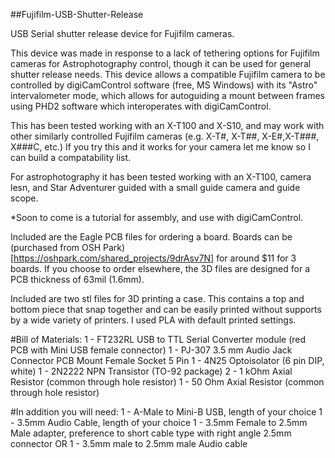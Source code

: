 ##Fujifilm-USB-Shutter-Release

USB Serial shutter release device for Fujifilm cameras. 

This device was made in response to a lack of tethering options for Fujifilm cameras for Astrophotography control, though it can be used for general shutter release needs.
This device allows a compatible Fujifilm camera to be controlled by digiCamControl software (free, MS Windows) with its "Astro" intervalometer mode, which allows for autoguiding a mount between frames using PHD2 software which interoperates with digiCamControl.

This has been tested working with an X-T100 and X-S10, and may work with other similarly controlled Fujifilm cameras (e.g. X-T#, X-T##, X-E#,X-T###, X###C, etc.) If you try this and it works for your camera let me know so I can build a compatability list.

For astrophotography it has been tested working with an X-T100, camera lesn, and Star Adventurer guided with a small guide camera and guide scope.

*Soon to come is a tutorial for assembly, and use with digiCamControl.

Included are the Eagle PCB files for ordering a board. Boards can be (purchased from OSH Park)[https://oshpark.com/shared_projects/9drAsv7N] for around $11 for 3 boards. If you choose to order elsewhere, the 3D files are designed for a PCB thickness of 63mil (1.6mm).

Included are two stl files for 3D printing a case. This contains a top and bottom piece that snap together and can be easily printed without supports by a wide variety of printers. I used PLA with default printed settings. 

#Bill of Materials:
1 - FT232RL USB to TTL Serial Converter module (red PCB with Mini USB female connector)
1 - PJ-307 3.5 mm Audio Jack Connector PCB Mount Female Socket 5 Pin
1 - 4N25 Optoisolator (6 pin DIP, white)
1 - 2N2222 NPN Transistor (TO-92 package)
2 - 1 kOhm Axial Resistor (common through hole resistor)
1 - 50 Ohm Axial Resistor (common through hole resistor)

#In addition you will need:
1 - A-Male to Mini-B USB, length of your choice
1 - 3.5mm Audio Cable, length of your choice
1 - 3.5mm Female to 2.5mm Male adapter, preference to short cable type with right angle 2.5mm connector
OR 1 - 3.5mm male to 2.5mm male Audio cable


